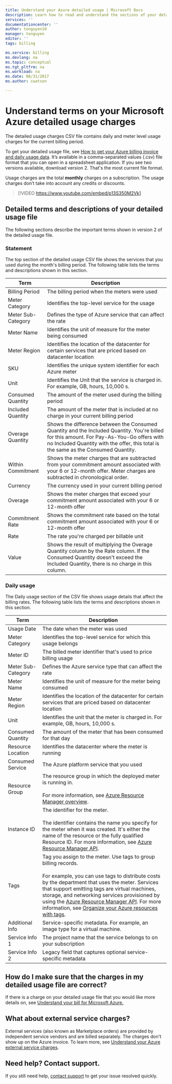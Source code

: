 ```yaml
---
title: Understand your Azure detailed usage | Microsoft Docs
description: Learn how to read and understand the sections of your detailed usage CSV for your Azure subscription
services: ''
documentationcenter: ''
author: tonguyen10
manager: tonguyen
editor: ''
tags: billing

ms.service: billing
ms.devlang: na
ms.topic: conceptual
ms.tgt_pltfrm: na
ms.workload: na
ms.date: 08/31/2017
ms.author: cwatson

---
```

# Understand terms on your Microsoft Azure detailed usage charges 

The detailed usage charges CSV file contains daily and meter level usage charges for the current billing period. 

To get your detailed usage file,
see [How to get your Azure billing invoice and daily usage
data](billing-download-azure-invoice-daily-usage-date.md).
It’s available in a comma-separated values (.csv) file format that you
can open in a spreadsheet application. If you see two versions
available, download version 2. That's the most current file format.

Usage charges are the total **monthly** charges on a subscription. The
usage charges don’t take into account any credits or discounts.

>[!VIDEO https://www.youtube.com/embed/p13S350M2Vk]

## Detailed terms and descriptions of your detailed usage file

The following sections describe the important terms shown in version 2
of the detailed usage file.

### Statement

The top section of the detailed usage CSV file shows the services that
you used during the month's billing period. The following table lists
the terms and descriptions shown in this section.

| Term | Description |
| --- | --- |
|Billing Period |The billing period when the meters were used |
|Meter Category |Identifies the top-level service for the usage |
|Meter Sub-Category |Defines the type of Azure service that can affect the rate |
|Meter Name |Identifies the unit of measure for the meter being consumed |
|Meter Region |Identifies the location of the datacenter for certain services that are priced based on datacenter location |
|SKU |Identifies the unique system identifier for each Azure meter |
|Unit |Identifies the Unit that the service is charged in. For example, GB, hours, 10,000 s. |
|Consumed Quantity |The amount of the meter used during the billing period |
|Included Quantity |The amount of the meter that is included at no charge in your current billing period |
|Overage Quantity |Shows the difference between the Consumed Quantity and the Included Quantity. You're billed for this amount. For Pay-As-You-Go offers with no Included Quantity with the offer, this total is the same as the Consumed Quantity. |
|Within Commitment |Shows the meter charges that are subtracted from your commitment amount associated with your 6 or 12-month offer. Meter charges are subtracted in chronological order. |
|Currency |The currency used in your current billing period |
|Overage |Shows the meter charges that exceed your commitment amount associated with your 6 or 12-month offer |
|Commitment Rate |Shows the commitment rate based on the total commitment amount associated with your 6 or 12-month offer |
|Rate |The rate you're charged per billable unit |
|Value |Shows the result of multiplying the Overage Quantity column by the Rate column. If the Consumed Quantity doesn't exceed the Included Quantity, there is no charge in this column. |

### Daily usage

The Daily usage section of the CSV file shows usage details that affect
the billing rates. The following table lists the terms and descriptions
shown in this section.

| Term | Description |
| --- | --- |
|Usage Date |The date when the meter was used |
|Meter Category |Identifies the top-level service for which this usage belongs |
|Meter ID |The billed meter identifier that's used to price billing usage |
|Meter Sub-Category |Defines the Azure service type that can affect the rate |
|Meter Name |Identifies the unit of measure for the meter being consumed |
|Meter Region |Identifies the location of the datacenter for certain services that are priced based on datacenter location |
|Unit |Identifies the unit that the meter is charged in. For example, GB, hours, 10,000 s. |
|Consumed Quantity |The amount of the meter that has been consumed for that day |
|Resource Location |Identifies the datacenter where the meter is running |
|Consumed Service |The Azure platform service that you used |
|Resource Group |The resource group in which the deployed meter is running in. <br/><br/>For more information, see [Azure Resource Manager overview](https://docs.microsoft.com/azure/azure-resource-manager/resource-group-overview). |
|Instance ID | The identifier for the meter. <br/><br/> The identifier contains the name you specify for the meter when it was created. It's either the name of the resource or the fully qualified Resource ID. For more information, see [Azure Resource Manager API](https://docs.microsoft.com/rest/api/resources/resources). |
|Tags | Tag you assign to the meter. Use tags to group billing records.<br/><br/>For example, you can use tags to distribute costs by the department that uses the meter. Services that support emitting tags are virtual machines, storage, and networking services provisioned by using the [Azure Resource Manager API](https://docs.microsoft.com/rest/api/resources/resources). For more information, see [Organize your Azure resources with tags](https://azure.microsoft.com/updates/organize-your-azure-resources-with-tags/). |
|Additional Info |Service-specific metadata. For example, an image type for a virtual machine. |
|Service Info 1 |The project name that the service belongs to on your subscription |
|Service Info 2 |Legacy field that captures optional service-specific metadata |

## How do I make sure that the charges in my detailed usage file are correct?
If there is a charge on your detailed usage file that you would like
more details on, see [Understand your bill for Microsoft Azure.](./billing-understand-your-bill.md)

## <a name="external"></a>What about external service charges?
External services (also known as Marketplace orders) are provided by independent service vendors and are billed separately. The charges don't show up on the Azure invoice. To learn more, see [Understand your Azure external service charges](billing-understand-your-azure-marketplace-charges.md).

## Need help? Contact support.
If you still need help, [contact support](https://portal.azure.com/?) to
get your issue resolved quickly.
